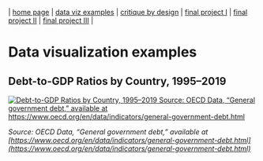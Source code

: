 | [home page](https://yiweiwang89.github.io/YiweiWang_dataviz_portfolio/) | [data viz examples](dataviz-examples) | [critique by design](critique-by-design) | [final project I](final-project-part-one) | [final project II](final-project-part-two) | [final project III](final-project-part-three) |

# Data visualization examples
## Debt-to-GDP Ratios by Country, 1995–2019

<div class='tableauPlaceholder' id='viz1757198751073' style='position: relative'>
  <noscript>
    <a href='#'>
      <img alt='Debt-to-GDP Ratios by Country, 1995–2019 Source: OECD Data, “General government debt,” available at https://www.oecd.org/en/data/indicators/general-government-debt.html'
           src='https://public.tableau.com/static/images/De/Debt-to-GDPRatiosbyCountry19952019/Sheet1/1_rss.png' style='border: none' />
    </a>
  </noscript>
  <object class='tableauViz' style='display:none;'>
    <param name='host_url' value='https%3A%2F%2Fpublic.tableau.com%2F' />
    <param name='embed_code_version' value='3' />
    <param name='site_root' value='' />
    <param name='name' value='Debt-to-GDPRatiosbyCountry19952019/Sheet1' />
    <param name='tabs' value='no' />
    <param name='toolbar' value='yes' />
    <param name='static_image' value='https://public.tableau.com/static/images/De/Debt-to-GDPRatiosbyCountry19952019/Sheet1/1.png' />
    <param name='animate_transition' value='yes' />
    <param name='display_static_image' value='yes' />
    <param name='display_spinner' value='yes' />
    <param name='display_overlay' value='yes' />
    <param name='display_count' value='yes' />
    <param name='language' value='zh-CN' />
    <param name='filter' value='publish=yes' />
  </object>
</div>

<script type='text/javascript'>
  var divElement = document.getElementById('viz1757198751073');
  var vizElement = divElement.getElementsByTagName('object')[0];
  vizElement.style.width='100%';
  vizElement.style.height=(divElement.offsetWidth*0.75)+'px';
  var scriptElement = document.createElement('script');
  scriptElement.src = 'https://public.tableau.com/javascripts/api/viz_v1.js';
  vizElement.parentNode.insertBefore(scriptElement, vizElement);
</script>

*Source: OECD Data, “General government debt,” available at [https://www.oecd.org/en/data/indicators/general-government-debt.html](https://www.oecd.org/en/data/indicators/general-government-debt.html)*

